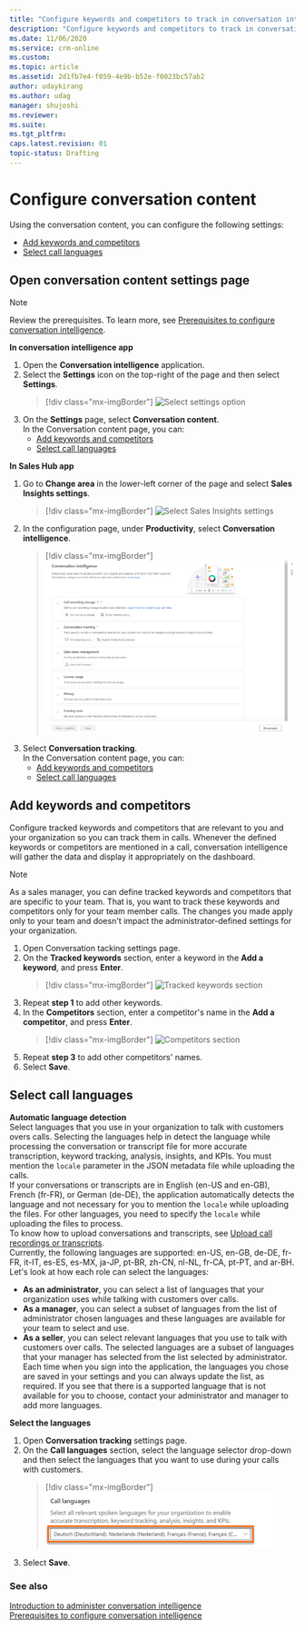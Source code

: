 ```yaml
---
title: "Configure keywords and competitors to track in conversation intelligence | MicrosoftDocs"
description: "Configure keywords and competitors to track in conversation intelligence"
ms.date: 11/06/2020
ms.service: crm-online
ms.custom: 
ms.topic: article
ms.assetid: 2d1fb7e4-f059-4e9b-b52e-f6023bc57ab2
author: udaykirang
ms.author: udag
manager: shujoshi
ms.reviewer: 
ms.suite: 
ms.tgt_pltfrm: 
caps.latest.revision: 01
topic-status: Drafting
---
```


# Configure conversation content   
Using the conversation content, you can configure the following settings:   
- [Add keywords and competitors](#add-keywords-and-competitors)  
- [Select call languages](#select-call-languages)

## Open conversation content settings page    
> [!NOTE]
> Review the prerequisites. To learn more, see [Prerequisites to configure conversation intelligence](prereq-sales-insights-app.md).    

**In conversation intelligence app**   
1.	Open the **Conversation intelligence** application.  
2.	Select the **Settings** icon on the top-right of the page and then select **Settings**.  
    > [!div class="mx-imgBorder"]
    > ![Select settings option](media/si-app-admin-select-settings.png "Select settings option")  
3.	On the **Settings** page, select **Conversation content**.  
    In the Conversation content page, you can:   
    - [Add keywords and competitors](#add-keywords-and-competitors)  
    - [Select call languages](#select-call-languages)

**In Sales Hub app**  
1.	Go to **Change area** in the lower-left corner of the page and select **Sales Insights settings**.  
    > [!div class="mx-imgBorder"]
    > ![Select Sales Insights settings](media/si-admin-change-area-sales-insights-settings.png "Select Sales Insights settings")  
2.	In the configuration page, under **Productivity**, select **Conversation intelligence**.  
    > [!div class="mx-imgBorder"]
    > ![Conversation intelligence configuration page](media/ci-admin-config-page.png "Conversation intelligence configuration page")
3.	Select **Conversation tracking**.  
    In the Conversation content page, you can:   
    - [Add keywords and competitors](#add-keywords-and-competitors)  
    - [Select call languages](#select-call-languages)

## Add keywords and competitors    
Configure tracked keywords and competitors that are relevant to you and your organization so you can track them in calls. Whenever the defined keywords or competitors are mentioned in a call, conversation intelligence will gather the data and display it appropriately on the dashboard.    
> [!NOTE]
> As a sales manager, you can define tracked keywords and competitors that are specific to your team. That is, you want to track these keywords and competitors only for your team member calls. 
> The changes you made apply only to your team and doesn't impact the administrator-defined settings for your organization.    

1. Open Conversation tacking settings page.	
2. On the **Tracked keywords** section, enter a keyword in the **Add a keyword**, and press **Enter**.  
    > [!div class="mx-imgBorder"]
    > ![Tracked keywords section](media/si-app-admin-enter-tracked-keywords.png "Tracked keywords section")  
3.	Repeat **step 1** to add other keywords.  
4.	In the **Competitors** section, enter a competitor's name in the **Add a competitor**, and press **Enter**.  
    > [!div class="mx-imgBorder"]
    > ![Competitors section](media/si-app-admin-enter-competitors.png "Competitors section")  
5.	Repeat **step 3** to add other competitors' names.  
6.	Select **Save**.

## Select call languages  
**Automatic language detection**    
Select languages that you use in your organization to talk with customers overs calls. Selecting the languages help in detect the language while processing the conversation or transcript file for more accurate transcription, keyword tracking, analysis, insights, and KPIs. You must mention the `locale` parameter in the JSON metadata file while uploading the calls.   
If your conversations or transcripts are in English (en-US and en-GB), French (fr-FR), or German (de-DE), the application automatically detects the language and not necessary for you to mention the `locale` while uploading the files. For other languages, you need to specify the `locale` while uploading the files to process.   
To know how to upload conversations and transcripts, see [Upload call recordings or transcripts](configure-conversation-intelligence-call-data.md#upload-call-recordings-or-transcripts).    
Currently, the following languages are supported: en-US, en-GB, de-DE, fr-FR, it-IT, es-ES, es-MX, ja-JP, pt-BR, zh-CN, nl-NL, fr-CA, pt-PT, and ar-BH.   
Let's look at how each role can select the languages:  
- **As an administrator**, you can select a list of languages that your organization uses while talking with customers over calls.      
- **As a manager**, you can select a subset of languages from the list of administrator chosen languages and these languages are available for your team to select and use.      
- **As a seller**, you can select relevant languages that you use to talk with customers over calls. The selected languages are a subset of languages that your manager has selected from the list selected by administrator. Each time when you sign into the application, the languages you chose are saved in your settings and you can always update the list, as required. If you see that there is a supported language that is not available for you to choose, contact your administrator and manager to add more languages.     

**Select the languages**   
1. Open **Conversation tracking** settings page.	
2. On the **Call languages** section, select the language selector drop-down and then select the languages that you want to use during your calls with customers.   
    > [!div class="mx-imgBorder"]
    > ![Select call languages](media/ci-admin-select-call-language.png "Select call languages")   
3.	Select **Save**.

### See also

[Introduction to administer conversation intelligence](intro-admin-guide-sales-insights-app.md)   
[Prerequisites to configure conversation intelligence](prereq-sales-insights-app.md)
